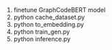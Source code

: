 1. finetune GraphCodeBERT model
2. python cache_dataset.py
3. python to_embedding.py
4. python train_gen.py
5. python inference.py
